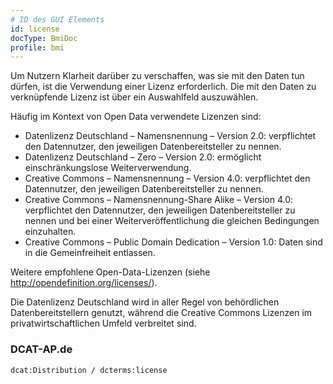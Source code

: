```yaml
---
# ID des GUI Elements
id: license
docType: BmiDoc
profile: bmi
---
```


Um Nutzern Klarheit darüber zu verschaffen, was sie mit den Daten tun dürfen, ist die Verwendung einer Lizenz erforderlich.
Die mit den Daten zu verknüpfende Lizenz ist über ein Auswahlfeld auszuwählen.

Häufig im Kontext von Open Data verwendete Lizenzen sind:
* Datenlizenz Deutschland – Namensnennung – Version 2.0: verpflichtet den Datennutzer, den jeweiligen Datenbereitsteller zu nennen.
* Datenlizenz Deutschland – Zero – Version 2.0: ermöglicht einschränkungslose Weiterverwendung.
* Creative Commons – Namensnennung – Version 4.0: verpflichtet den Datennutzer, den jeweiligen Datenbereitsteller zu nennen.
* Creative Commons – Namensnennung-Share Alike – Version 4.0: verpflichtet den Datennutzer, den jeweiligen Datenbereitsteller zu nennen und bei einer Weiterveröffentlichung die gleichen Bedingungen einzuhalten.
* Creative Commons – Public Domain Dedication – Version 1.0: Daten sind in die Gemeinfreiheit entlassen.

Weitere empfohlene Open-Data-Lizenzen (siehe http://opendefinition.org/licenses/).

Die Datenlizenz Deutschland wird in aller Regel von behördlichen Datenbereitstellern genutzt, während die Creative Commons Lizenzen im privatwirtschaftlichen Umfeld verbreitet sind.

### DCAT-AP.de
`dcat:Distribution / dcterms:license`
